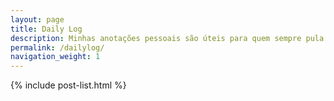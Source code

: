 ```yaml
---
layout: page
title: Daily Log
description: Minhas anotações pessoais são úteis para quem sempre pula pro TL;DR
permalink: /dailylog/
navigation_weight: 1
---
```


<section class="cf w-100 w-70-l center pa4 ph0-l pv6-l">
  {% include post-list.html %}
</section>

